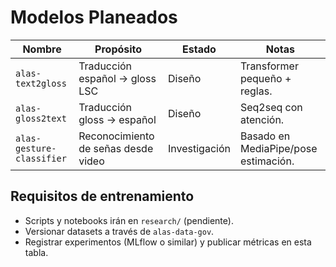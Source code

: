# Modelos Planeados

| Nombre | Propósito | Estado | Notas |
|--------|-----------|--------|-------|
| `alas-text2gloss` | Traducción español → gloss LSC | Diseño | Transformer pequeño + reglas.
| `alas-gloss2text` | Traducción gloss → español | Diseño | Seq2seq con atención.
| `alas-gesture-classifier` | Reconocimiento de señas desde video | Investigación | Basado en MediaPipe/pose estimación.

## Requisitos de entrenamiento
- Scripts y notebooks irán en `research/` (pendiente).
- Versionar datasets a través de `alas-data-gov`.
- Registrar experimentos (MLflow o similar) y publicar métricas en esta tabla.
